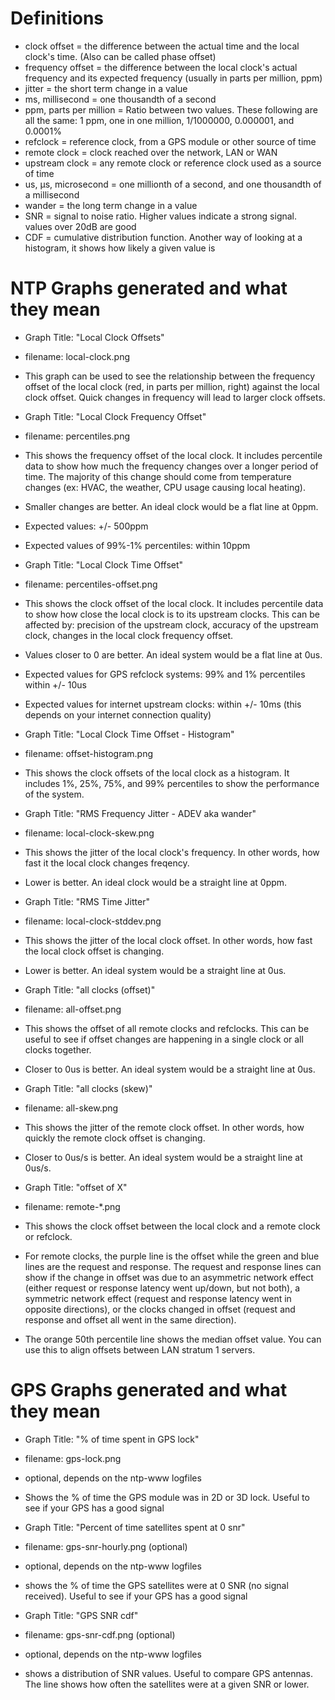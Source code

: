 # Definitions

- clock offset = the difference between the actual time and the local clock's time. (Also can be called phase offset)
- frequency offset = the difference between the local clock's actual frequency and its expected frequency (usually in parts per million, ppm)
- jitter = the short term change in a value
- ms, millisecond = one thousandth of a second
- ppm, parts per million = Ratio between two values. These following are all the same: 1 ppm, one in one million, 1/1000000, 0.000001, and 0.0001%
- refclock = reference clock, from a GPS module or other source of time
- remote clock = clock reached over the network, LAN or WAN
- upstream clock = any remote clock or reference clock used as a source of time
- us, µs, microsecond = one millionth of a second, and one thousandth of a millisecond
- wander = the long term change in a value
- SNR = signal to noise ratio.  Higher values indicate a strong signal. values over 20dB are good
- CDF = cumulative distribution function.  Another way of looking at a histogram, it shows how likely a given value is

# NTP Graphs generated and what they mean

- Graph Title: "Local Clock Offsets"
 - filename: local-clock.png
 - This graph can be used to see the relationship between the frequency offset of the local clock (red, in parts per million, right) against the local clock offset.  Quick changes in frequency will lead to larger clock offsets.

- Graph Title: "Local Clock Frequency Offset"
 - filename: percentiles.png
 - This shows the frequency offset of the local clock.  It includes percentile data to show how much the frequency changes over a longer period of time.  The majority of this change should come from temperature changes (ex: HVAC, the weather, CPU usage causing local heating).
 - Smaller changes are better.  An ideal clock would be a flat line at 0ppm.
 - Expected values: +/- 500ppm
 - Expected values of 99%-1% percentiles: within 10ppm

- Graph Title: "Local Clock Time Offset"
 - filename: percentiles-offset.png
 - This shows the clock offset of the local clock.  It includes percentile data to show how close the local clock is to its upstream clocks.  This can be affected by: precision of the upstream clock, accuracy of the upstream clock, changes in the local clock frequency offset.
 - Values closer to 0 are better.  An ideal system would be a flat line at 0us.
 - Expected values for GPS refclock systems: 99% and 1% percentiles within +/- 10us
 - Expected values for internet upstream clocks: within +/- 10ms (this depends on your internet connection quality)

- Graph Title: "Local Clock Time Offset - Histogram"
 - filename: offset-histogram.png
 - This shows the clock offsets of the local clock as a histogram.  It includes 1%, 25%, 75%, and 99% percentiles to show the performance of the system.  

- Graph Title: "RMS Frequency Jitter - ADEV aka wander"
 - filename: local-clock-skew.png
 - This shows the jitter of the local clock's frequency.  In other words, how fast it the local clock changes freqency.
 - Lower is better.  An ideal clock would be a straight line at 0ppm.

- Graph Title: "RMS Time Jitter"
 - filename: local-clock-stddev.png
 - This shows the jitter of the local clock offset.  In other words, how fast the local clock offset is changing.
 - Lower is better.  An ideal system would be a straight line at 0us.

- Graph Title: "all clocks (offset)"
 - filename: all-offset.png
 - This shows the offset of all remote clocks and refclocks.  This can be useful to see if offset changes are happening in a single clock or all clocks together.
 - Closer to 0us is better.  An ideal system would be a straight line at 0us.

- Graph Title: "all clocks (skew)"
 - filename: all-skew.png
 - This shows the jitter of the remote clock offset.  In other words, how quickly the remote clock offset is changing.
 - Closer to 0us/s is better.  An ideal system would be a straight line at 0us/s.

- Graph Title: "offset of X"
 - filename: remote-\*.png
 - This shows the clock offset between the local clock and a remote clock or refclock.
 - For remote clocks, the purple line is the offset while the green and blue lines are the request and response.  The request and response lines can show if the change in offset was due to an asymmetric network effect (either request or response latency went up/down, but not both), a symmetric network effect (request and response latency went in opposite directions), or the clocks changed in offset (request and response and offset all went in the same direction).
 - The orange 50th percentile line shows the median offset value.  You can use this to align offsets between LAN stratum 1 servers.

# GPS Graphs generated and what they mean

- Graph Title: "% of time spent in GPS lock"
 - filename: gps-lock.png
 - optional, depends on the ntp-www logfiles
 - Shows the % of time the GPS module was in 2D or 3D lock.  Useful to see if your GPS has a good signal

- Graph Title: "Percent of time satellites spent at 0 snr"
 - filename: gps-snr-hourly.png (optional)
 - optional, depends on the ntp-www logfiles
 - shows the % of time the GPS satellites were at 0 SNR (no signal received).  Useful to see if your GPS has a good signal

- Graph Title: "GPS SNR cdf"
 - filename: gps-snr-cdf.png (optional)
 - optional, depends on the ntp-www logfiles
 - shows a distribution of SNR values.  Useful to compare GPS antennas.  The line shows how often the satellites were at a given SNR or lower.
